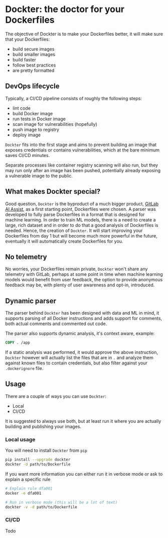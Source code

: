 # Dockter: the doctor for your Dockerfiles

The objective of Dockter is to make your Dockerfiles better, it will make sure that your Dockerfiles:
- build secure images
- build smaller images
- build faster
- follow best practices
- are pretty formatted

## DevOps lifecycle

Typically, a CI/CD pipeline consists of roughly the following steps:
- lint code
- build Docker image
- run tests in Docker image
- scan image for vulnerabilities (hopefully)
- push image to registry
- deploy image

`Dockter` fits into the first stage and aims to prevent building an image that exposes credentials or contains 
vulnerabilities, which at the bare minimum saves CI/CD minutes.

Separate processes like container registry scanning will also run, but they may run only after an image has been pushed,
potentially already exposing a vulnerable image to the public.


## What makes Dockter special?

Good question, `Dockter` is the byproduct of a much bigger product, 
[GitLab AI Assist](https://about.gitlab.com/handbook/engineering/incubation/ai-assist/), as a first starting point, 
Dockerfiles were chosen. A parser was developed to fully parse Dockerfiles in a format that is designed for machine 
learning. In order to train ML models, there is a need to create a large, rich dataset and in order to do that a good 
analysis of Dockerfiles is needed. Hence, the creation of `Dockter`. It will start improving your Dockerfiles from day 1
but will become much more powerful in the future, eventually it will automatically create Dockerfiles for you.


## No telemetry

No worries, your Dockerfiles remain private, `Dockter` won't share any telemetry with GitLab, perhaps at some point in 
time when machine learning models would benefit from user feedback, the option to provide anonymous feedback may be, 
with plenty of user awareness and opt-in, introduced.

## Dynamic parser  

The parser behind `Dockter` has been designed with data and ML in mind, it supports parsing of all Docker instructions 
and adds support for comments, both actual comments and commented out code. 

The parser also supports dynamic analysis, it's context aware, example:

```dockerfile
COPY . /app
```

If a static analysis was performed, it would approve the above instruction, `Dockter` however will actually list the 
files that are in `.` and analyze them against known files to contain credentials, but also filter against your 
`.dockerignore` file.

## Usage

There are a couple of ways you can use `Dockter`:

- Local
- CI/CD

It is suggested to always use both, but at least run it where you are actually building and publishing your images.

### Local usage

You will need to install `Dockter` from `pip`
```bash
pip install --upgrade dockter
dockter -d path/to/Dockerfile
```
If you want more information you can either run it in verbose mode or ask to explain a specific rule
```bash
# Explain rule dfa001
docker -e dfa001

# Run in verbose mode (this will be a lot of text)
dockter -v -d path/to/Dockerfile
```

### CI/CD
Todo
